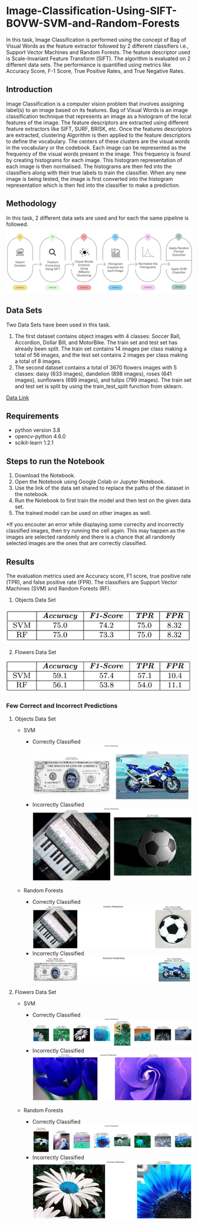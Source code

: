 # Image-Classification-Using-SIFT-BOVW-SVM-and-Random-Forests

In this task, Image Classification is performed using the concept of Bag of Visual Words as the feature extractor followed by 2 different classifiers i.e., Support Vector Machines and Random Forests. The feature descriptor used is Scale-Invariant Feature Transform (SIFT). The algorithm is evaluated on 2 different data sets. The performance is quantified using metrics like Accuracy Score, F-1 Score, True Positive Rates, and True Negative Rates.

## Introduction
Image Classification is a computer vision problem that involves assigning label(s) to an image based on its features. Bag of Visual Words is an image classification technique that represents an image as a histogram of the local features of the image. The feature descriptors are extracted using different feature extractors like SIFT, SURF, BRISK, etc. Once the features descriptors are extracted, clustering Algorithm is then applied to the feature descriptors to define the vocabulary. The centers of these clusters are the visual words in the vocabulary or the codebook. 
Each image can be represented as the frequency of the visual words present in the image. This frequency is found by creating histograms for each image. This histogram representation of each image is then normalised. The histograms are then fed into the classifiers along with their true labels to train the classifier. When any new image is being tested, the image is first converted into the histogram representation which is then fed into the classifier to make a prediction. 

## Methodology
In this task, 2 different data sets are used and for each the same pipeline is followed.
![Methodology Diagram](https://github.com/ReehaKhan/Image-Classification-Using-SIFT-BOVW-SVM-and-Random-Forests/blob/main/images/flowchart.jpg)

## Data Sets
Two Data Sets have been used in this task. 
1. The first dataset contains object images with 4 classes: Soccer Ball, Accordion, Dollar Bill, and MotorBike. The train set and test set has already been split. The train set contains 14 images per class making a total of 56 images, and the test set contains 2 images per class making a total of 8 images.
2. The second dataset contains a total of 3670 flowers images with 5 classes: daisy (633 images), dandelion (898 images), roses (641 images), sunflowers (699 images), and tulips (799 images). The train set and test set is split by using the train_test_split function from sklearn.  

[Data Link](https://drive.google.com/drive/folders/1pashiwjX_g6bPr9OAZQnOFK6CljP8ElX?usp=sharing)

## Requirements
- python version 3.8
- opencv-python 4.6.0
- scikit-learn 1.2.1

## Steps to run the Notebook
1. Download the Notebook.
2. Open the Notebook using Google Colab or Jupyter Notebook.
3. Use the link of the data set shared to replace the paths of the dataset in the notebook.
4. Run the Notebook to first train the model and then test on the given data set.
5. The trained model can be used on other images as well.

*If you encouter an error while displaying some correclty and incorrectly classified images, then try running the cell again. This may happen as the images are selected randomly and there is a chance that all randomly selected images are the ones that are correctly classified.

## Results
The evaluation metrics used are Accuracy score, F1 score, true positive rate (TPR), and false positive rate (FPR). The classifiers are Support Vector Machines (SVM) and Random Forests (RF).
1. Objects Data Set

![Evaluation Metric Scores on Objects DataSet](https://github.com/ReehaKhan/Image-Classification-Using-SIFT-BOVW-SVM-and-Random-Forests/blob/main/images/objects_metrics.jpg)

2. Flowers Data Set

![Evaluation Metric Scores on Flowers DataSet](https://github.com/ReehaKhan/Image-Classification-Using-SIFT-BOVW-SVM-and-Random-Forests/blob/main/images/flowers_metrics.jpg)


### Few Correct and Incorrect Predictions
1. Objects Data Set

    - SVM
   
        - Correctly Classified
    ![alt text](https://github.com/ReehaKhan/Image-Classification-Using-SIFT-BOVW-SVM-and-Random-Forests/blob/main/images/objects_svm_correct_pred.jpg)
        - Incorrectly Classified   
    ![alt text](https://github.com/ReehaKhan/Image-Classification-Using-SIFT-BOVW-SVM-and-Random-Forests/blob/main/images/objects_svm_wrong_pred.jpg)
    
    
    - Random Forests
    
        - Correctly Classified
    ![alt text](https://github.com/ReehaKhan/Image-Classification-Using-SIFT-BOVW-SVM-and-Random-Forests/blob/main/images/objects_rf_correct_pred.jpg)
        - Incorrectly Classified
    ![alt text](https://github.com/ReehaKhan/Image-Classification-Using-SIFT-BOVW-SVM-and-Random-Forests/blob/main/images/objects_rf_wrong_pred.jpg)
    
    
    
2. Flowers Data Set

    - SVM
    
        - Correctly Classified
    ![alt text](https://github.com/ReehaKhan/Image-Classification-Using-SIFT-BOVW-SVM-and-Random-Forests/blob/main/images/flowers_svm_correct_pred.jpg)
        - Incorrectly Classified
    ![alt text](https://github.com/ReehaKhan/Image-Classification-Using-SIFT-BOVW-SVM-and-Random-Forests/blob/main/images/flowers_svm_wrong_pred.jpg)
    
    - Random Forests
    
        - Correctly Classified
    ![alt text](https://github.com/ReehaKhan/Image-Classification-Using-SIFT-BOVW-SVM-and-Random-Forests/blob/main/images/flowers_rf_correct_pred.jpg)
        - Incorrectly Classified
    ![alt text](https://github.com/ReehaKhan/Image-Classification-Using-SIFT-BOVW-SVM-and-Random-Forests/blob/main/images/flowers_rf_wrong_pred.jpg)
    
